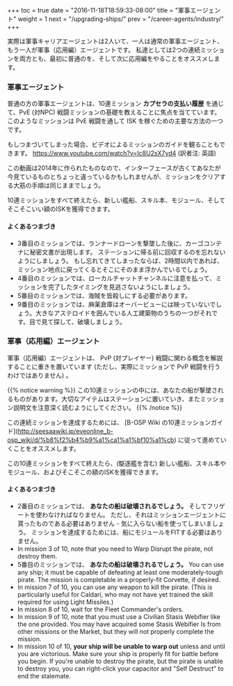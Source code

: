 +++ toc = true date = "2016-11-18T18:59:33-08:00" title = "軍事エージェント" weight = 1 next = "/upgrading-ships/" prev = "/career-agents/industry/" +++

実際は軍事キャリアエージェントは2人いて、一人は通常の軍事エージェント、もう一人が軍事（応用編）エージェントです。 私達としては2つの連続ミッションを両方とも、最初に普通のを、そして次に応用編をやることをオススメします。

### 軍事エージェント

普通の方の軍事エージェントは、10連ミッション **カプセラの支払い履歴** を通じて、PvE (対NPC) 戦闘ミッションの基礎を教えることに焦点を当てています。 このようなミッションは PvE 戦闘を通して ISK を稼ぐための主要な方法の一つです。

もしつまづいてしまった場合、ビデオによるミッションのガイドを観ることもできます。 https://www.youtube.com/watch?v=Ic8U2sX7yd4 (訳者注: 英語)

この動画は2014年に作られたものなので、インターフェースが古くてあなたが今見ているものとちょっと違っているかもしれませんが、ミッションをクリアする大筋の手順は同じままでしょう。

10連ミッションをすべて終えたら、新しい艦船、スキル本、モジュール、そしてそこそこいい額のISKを獲得できます。

#### よくあるつまづき

- 3番目のミッションでは、ランナードローンを撃墜した後に、カーゴコンテナに秘密文書が出現します。 ステーションに帰る前に回収するのを忘れないようにしましょう。 もし忘れてきてしまったならば、2時間以内であれば、ミッション地点に戻ってくるとそこにそのまま浮かんでいるでしょう。
- 4番目のミッションでは、ローカルチャットチャンネルに注意を払って、ミッションを完了したタイミングを見逃さないようにしましょう。
- 5番目のミッションでは、海賊を皆殺しにする必要があります。
- 9番目のミッションでは、麻薬倉庫はオーバービューには映っていないでしょう。大きなアステロイドを囲んでいる人工建築物のうちの一つがそれです。目で見て探して、破壊しましょう。

### 軍事（応用編）エージェント

軍事（応用編）エージェントは、 PvP (対プレイヤー) 戦闘に関わる概念を解説することに重きを置いています (ただし、実際にミッションで PvP 戦闘を行うわけではありません) 。

{{% notice warning %}} この10連ミッションの中には、あなたの船が撃墜されるものがあります。大切なアイテムはステーションに置いていき、またミッション説明文を注意深く読むようにしてください。 {{% /notice %}}

この連続ミッションを達成するためには、 \[B-OSP Wiki の10連ミッションガイド\](http://seesaawiki.jp/eveonline_b-osp_wiki/d/%b8%f2%b4%b9%a1%ca1%a1%bf10%a1%cb) に従って進めていくことをオススメします。

この10連ミッションをすべて終えたら、(駆逐艦を含む) 新しい艦船、スキル本やモジュール、およびそこそこの額のISKを獲得できます。

#### よくあるつまづき

- 2番目のミッションでは、 **あなたの船は破壊されるでしょう。** そしてフリゲートを使わなければなりません。 ただし、それはミッションエージェントに貰ったものである必要はありません - 気に入らない船を使ってしまいましょう。 ミッションを達成するためには、船にモジュールをFITする必要はありません。
- In mission 3 of 10, note that you need to Warp Disrupt the pirate, not destroy them.
- 5番目のミッションでは、 **あなたの船は破壊されるでしょう。** You can use any ship; it must be capable of defeating at least one moderately-tough pirate. The mission is completable in a properly-fit Corvette, if desired.
- In mission 7 of 10, you can use any weapon to kill the pirate. (This is particularly useful for Caldari, who may not have yet trained the skill required for using Light Missiles.)
- In mission 8 of 10, wait for the Fleet Commander's orders.
- In mission 9 of 10, note that you must use a Civilian Stasis Webifier like the one provided. You may have acquired some Stasis Webifier Is from other missions or the Market, but they will not properly complete the mission.
- In mission 10 of 10, **your ship will be unable to warp out** unless and until you are victorious. Make sure your ship is properly fit for battle before you begin. If you're unable to destroy the pirate, but the pirate is unable to destroy you, you can right-click your capacitor and "Self Destruct" to end the stalemate.